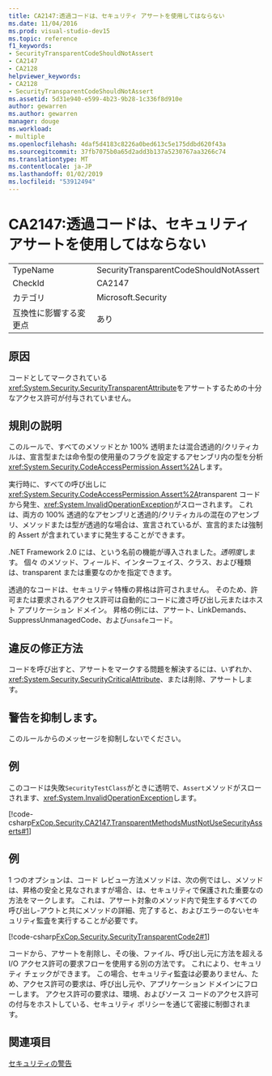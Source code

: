 ```yaml
---
title: CA2147:透過コードは、セキュリティ アサートを使用してはならない
ms.date: 11/04/2016
ms.prod: visual-studio-dev15
ms.topic: reference
f1_keywords:
- SecurityTransparentCodeShouldNotAssert
- CA2147
- CA2128
helpviewer_keywords:
- CA2128
- SecurityTransparentCodeShouldNotAssert
ms.assetid: 5d31e940-e599-4b23-9b28-1c336f8d910e
author: gewarren
ms.author: gewarren
manager: douge
ms.workload:
- multiple
ms.openlocfilehash: 4daf5d4183c8226a0bed613c5e175ddbd620f43a
ms.sourcegitcommit: 37fb7075b0a65d2add3b137a5230767aa3266c74
ms.translationtype: MT
ms.contentlocale: ja-JP
ms.lasthandoff: 01/02/2019
ms.locfileid: "53912494"
---
```

# <a name="ca2147-transparent-methods-may-not-use-security-asserts"></a>CA2147:透過コードは、セキュリティ アサートを使用してはならない

|||
|-|-|
|TypeName|SecurityTransparentCodeShouldNotAssert|
|CheckId|CA2147|
|カテゴリ|Microsoft.Security|
|互換性に影響する変更点|あり|

## <a name="cause"></a>原因
 コードとしてマークされている<xref:System.Security.SecurityTransparentAttribute>をアサートするための十分なアクセス許可が付与されていません。

## <a name="rule-description"></a>規則の説明
 このルールで、すべてのメソッドとか 100% 透明または混合透過的/クリティカルは、宣言型または命令型の使用量のフラグを設定するアセンブリ内の型を分析<xref:System.Security.CodeAccessPermission.Assert%2A>します。

 実行時に、すべての呼び出しに<xref:System.Security.CodeAccessPermission.Assert%2A>transparent コードから発生、<xref:System.InvalidOperationException>がスローされます。 これは、両方の 100% 透過的なアセンブリと透過的/クリティカルの混在のアセンブリ、メソッドまたは型が透過的な場合は、宣言されているが、宣言的または強制的 Assert が含まれていますに発生することができます。

 .NET Framework 2.0 には、という名前の機能が導入されました。*透明度*します。 個々 のメソッド、フィールド、インターフェイス、クラス、および種類は、transparent または重要なのかを指定できます。

 透過的なコードは、セキュリティ特権の昇格は許可されません。 そのため、許可または要求されるアクセス許可は自動的にコードに渡さ呼び出し元またはホスト アプリケーション ドメイン。 昇格の例には、アサート、LinkDemands、SuppressUnmanagedCode、および`unsafe`コード。

## <a name="how-to-fix-violations"></a>違反の修正方法
 コードを呼び出すと、アサートをマークする問題を解決するには、いずれか、 <xref:System.Security.SecurityCriticalAttribute>、または削除、アサートします。

## <a name="when-to-suppress-warnings"></a>警告を抑制します。
 このルールからのメッセージを抑制しないでください。

## <a name="example"></a>例
 このコードは失敗`SecurityTestClass`がときに透明で、`Assert`メソッドがスローされます、<xref:System.InvalidOperationException>します。

 [!code-csharp[FxCop.Security.CA2147.TransparentMethodsMustNotUseSecurityAsserts#1](../code-quality/codesnippet/CSharp/ca2147-transparent-methods-may-not-use-security-asserts_1.cs)]

## <a name="example"></a>例
 1 つのオプションは、コード レビュー方法メソッドは、次の例ではし、メソッドは、昇格の安全と見なされますが場合、は、セキュリティで保護された重要なの方法をマークします。 これは、アサート対象のメソッド内で発生するすべての呼び出し-アウトと共にメソッドの詳細、完了すると、およびエラーのないセキュリティ監査を実行することが必要です。

 [!code-csharp[FxCop.Security.SecurityTransparentCode2#1](../code-quality/codesnippet/CSharp/ca2147-transparent-methods-may-not-use-security-asserts_2.cs)]

 コードから、アサートを削除し、その後、ファイル、呼び出し元に方法を超える I/O アクセス許可の要求フローを使用する別の方法です。 これにより、セキュリティ チェックができます。 この場合、セキュリティ監査は必要ありません、ため、アクセス許可の要求は、呼び出し元や、アプリケーション ドメインにフローします。 アクセス許可の要求は、環境、およびソース コードのアクセス許可の付与をホストしている、セキュリティ ポリシーを通じて密接に制御されます。

## <a name="see-also"></a>関連項目
 [セキュリティの警告](../code-quality/security-warnings.md)